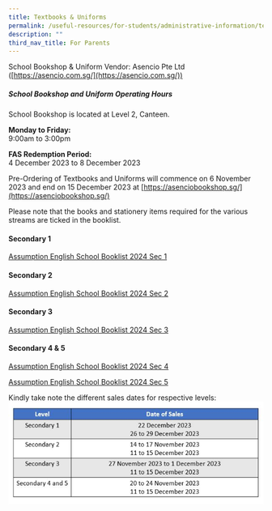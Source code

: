 ```yaml
---
title: Textbooks & Uniforms
permalink: /useful-resources/for-students/administrative-information/textbooks-n-uniforms/
description: ""
third_nav_title: For Parents
---
```

School Bookshop &amp; Uniform Vendor: Asencio Pte Ltd ([https://asencio.com.sg/](https://asencio.com.sg/))
##### **School Bookshop and Uniform Operating Hours**
School Bookshop is located at Level 2, Canteen.

**Monday to Friday:** <br> 
9:00am to 3:00pm

**FAS Redemption Period:** <br>
4 December 2023 to 8 December 2023

Pre-Ordering of Textbooks and Uniforms will commence on 6 November 2023 and end on 15 December 2023 at [https://asenciobookshop.sg/](https://asenciobookshop.sg/)
  
Please note that the books and stationery items required for the various streams are ticked in the booklist.  

#### Secondary 1
[Assumption English School Booklist 2024 Sec 1](/files/assumption%20english%20school%20booklist%202024%20sec%201.pdf)


#### Secondary 2
[Assumption English School Booklist 2024 Sec 2](/files/assumption%20english%20school%20booklist%202024%20sec%202.pdf)

#### Secondary 3
[Assumption English School Booklist 2024 Sec 3](/files/assumption%20english%20school%20booklist%202024%20sec%203.pdf)

#### Secondary 4 &amp; 5
[Assumption English School Booklist 2024 Sec 4](/files/assumption%20english%20school%20booklist%202024%20sec%204.pdf)

[Assumption English School Booklist 2024 Sec 5](/files/assumption%20english%20school%20booklist%202024%20sec%205.pdf)

Kindly take note the different sales dates for respective levels:
![Bookshop Collection Dates](/images/bookshop%20collection%20dates.JPG)